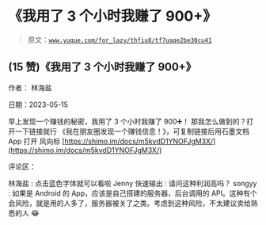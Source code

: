 # 《我用了 3 个小时我赚了 900+》

> 原文：[`www.yuque.com/for_lazy/thfiu8/tf7uaqe2be30cu41`](https://www.yuque.com/for_lazy/thfiu8/tf7uaqe2be30cu41)



## (15 赞)《我用了 3 个小时我赚了 900+》 

作者： 林海盐 

日期：2023-05-15 

早上发现一个赚钱的秘密，我用了 3 个小时我赚了 900➕！ 那我怎么做到的？打开一下链接就行 《我在朋友圈发现一个赚钱信息！》，可复制链接后用石墨文档 App 打开 风向标 [https://shimo.im/docs/m5kvdD1YNOFJgM3X/](https://shimo.im/docs/m5kvdD1YNOFJgM3X/) 

评论区： 

林海盐 : 点击蓝色字体就可以看啦 Jenny 快速输出 : 请问这种利润高吗？ songyy : 如果是 Android 的 App，应该是自己搭建的服务器，后台调用的 API。这种有个会风险，就是用的人多了，服务器被关了之类。考虑到这种风险，不太建议卖给熟悉的人 😂